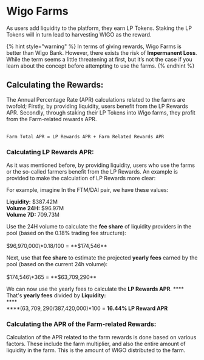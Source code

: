 # Wigo Farms

As users add liquidity to the platform, they earn LP Tokens. Staking the LP Tokens will in turn lead to harvesting WIGO as the reward.

{% hint style="warning" %}
In terms of giving rewards, Wigo Farms is better than Wigo Bank. However, there exists the risk of **Impermanent Loss**. While the term seems a little threatening at first, but it’s not the case if you learn about the concept before attempting to use the farms.
{% endhint %}

## **Calculating the Rewards:**

The Annual Percentage Rate (APR) calculations related to the farms are twofold; Firstly, by providing liquidity, users benefit from the LP Rewards APR. Secondly, through staking their LP Tokens into Wigo farms, they profit from the Farm-related rewards APR.

\
`Farm Total APR = LP Rewards APR + Farm Related Rewards APR`

### **Calculating LP Rewards APR:**

As it was mentioned before, by providing liquidity, users who use the farms or the so-called farmers benefit from the LP Rewards. An example is provided to make the calculation of LP Rewards more clear:&#x20;

For example, imagine In the FTM/DAI pair, we have these values:

**Liquidity:** $387.42M\
**Volume 24H:** $96.97M\
**Volume 7D:** 709.73M

Use the 24H volume to calculate the **fee share** of liquidity providers in the pool (based on the 0.18% trading fee structure):\
\
$96,970,000\*0.18/100 = **$174,546**

Next, use that **fee share** to estimate the projected **yearly fees** earned by the pool (based on the current 24h volume):\
\
$174,546\*365 = **$63,709,290**

We can now use the yearly fees to calculate the **LP Rewards APR**. **** That's **yearly fees** divided by **Liquidity:**\
****\
****($63,709,290/$387,420,000)\*100 = **16.44% LP Reward APR**

### **Calculating the APR of the Farm-related Rewards:**&#x20;

Calculation of the APR related to the farm rewards is done based on various factors. These include the farm multiplier, and also the entire amount of liquidity in the farm. This is the amount of WIGO distributed to the farm.
